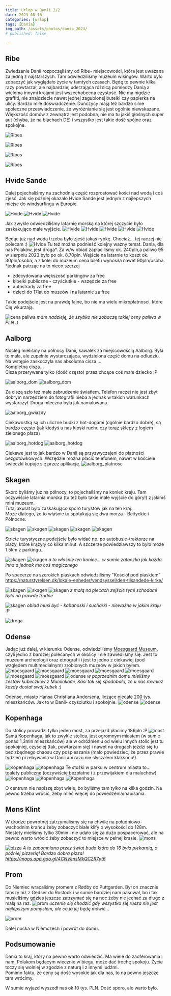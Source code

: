 ```yaml
---
title: Urlop w Danii 2/2
date: 2023-08-16
categories: [urlop]
tags: [Dania]
img_path: /assets/photos/dania_2023/
# published: false

---
```



## Ribe

Zwiedzanie Danii rozpoczęliśmy od Ribe- miejscowości, która jest uważana za jedną z najstarszych. Tam odwiedziliśmy muzeum wikingów. Warto było zobaczyć jak wyglądało życie w tamtych czasach. 
Będę to pewnie kilka razy powtarzał, ale najbardziej uderzająca różnicą pomiędzy Danią a wieloma innymi krajami jest wszechobecna czystość. Nie ma nigdzie graffiti, nie znajdziecie nawet jednej zagubionej butelki czy papierka na ulicy. Bardzo miłe doświadczenie.
Duńczycy mają też bardzo silne społeczne przeświadczenie, że wyróżnianie się jest ogólnie niewskazane. Większość domów z zewnątrz jest podobna, nie ma tu jakiś głośnych super aut (chyba, że na blachach DE) i wszystko jest takie dość spójne oraz spokojne.

![Ribes](ribes_1.jpeg)

![Ribes](ribe_4.jpeg)

![Ribes](ribe_2.jpeg)

![Ribes](ribe_3.jpeg)


## Hvide Sande
Dalej pojechaliśmy na zachodnią część rozprostować kości nad wodą i coś zjeść.
Jak się później okazało Hvide Sande jest jednym z najlepszych miejsc do windsurfingu w Europie.

![Hvide](hvide_2.png)
![Hvide](hvide_1.jpeg)
![Hvide](hvide_3.jpeg)

Jak zwykle odwiedziliśmy latarnię morską na której szczycie było zaskakująco małe wyjście.
![Hvide](hvide_5.jpeg)
![Hvide](hvide_4.jpeg)
![Hvide](hvide_7.jpeg)
![Hvide](hvide_8.jpeg)
![Hvide](hvide_6.jpeg)

Będąc już nad wodą trzeba było zjeść jakąś rybkę. Chociaż... tej raczej nie polecam :)
![Hvide](hvide_obiad.jpeg)
Tu też można podnieść kolejny ważny temat. Dania, dla nas Polaków, jest droga*. Za w/w obiad zapłaciliśmy ok. 240pln,a paliwo 95 w sierpniu 2023 było po ok. 8,70pln. Wejście na latarnie to koszt ok. 30pln/osoba, a z kolei do muzeum cena biletu wynosiła nawet 90pln/osoba.  
*jednak patrząc na to nieco szerzej 

- zdecydowana większość parkingów za free
- kibelki publiczne - czyściutkie - wszędzie za free
- autostrady za free
- dzieci do 17lat do muzeów i na latarnie za free  
  
Takie podejście jest na prawdę fajne, bo nie ma wielu mikropłatnosci, które Cię wkurzają.

![cena paliwa](dania_paliwo.jpeg)
*mam nadzieję, że szybko nie zobaczę takiej ceny paliwa w PLN :)*
  
## Aalborg

Nocleg mieliśmy na północy Danii, kawałek za miejscowością Aalborg. Była to mała, ale zupełnie wystarczająca, wydzielona część domu na odludziu. Na wstępie zaskoczyła nas absolutna cisza....  
Kompletna cisza...  
Cisza przerywana tylko (dość często) przez chcące coś małe dziecko :P  
  

![aalborg_dom](aalborg_dom.jpeg)
![aalborg_dom](aalborg_dom1.jpeg)

Za ciszą szło też małe zabrudzenie światłem. Telefon raczej nie jest zbyt dobrym narzędziem do fotografii nieba a jednak w takich warunkach wystarczył. Droga mleczna była jak namalowana.

![aalborg_gwiazdy](aalborg_gwiazdy.jpeg)
  
Ciekawostką są ich uliczne budki z hot-dogami (ogólnie bardzo dobre), są bardzo często (jak kiedyś u nas kioski ruchu czy teraz sklepy z logiem zielonego płaza)  

![aalborg_hotdog](hotdog_1.jpg)
![aalborg_hotdog](hotdog_2.jpg)  
  


Ciekawe jest to jak bardzo w Danii są przyzwyczajeni do płatności bezgotówkowych. Wszędzie można płacić telefonem, nawet w kościele świeczki kupuje się przez aplikację.
![aalborg_platnosc](swieczki.jpg)


  
## Skagen

Skoro byliśmy już na północy, to pojechaliśmy na koniec kraju. Tam oczywiście latarnia morska (tu też było takie małe wyjście do góry!) z jakimś mini muzeum.  
Tutaj akurat było zaskakująco sporo turystów jak na ten kraj.  
Może dlatego, że to właśnie tu spotykają się dwa morza - Bałtyckie i Północne.


![skagen](skagen_maps.jpeg)
![skagen](skagen_ptak.jpeg)
![skagen](skagen_latarnia1.jpeg)
![skagen](skagen_latarnia2.jpeg)
![skagen](skagen_latarnia3.jpeg)  

Stricte turystyczne podejście było widać np. po autobusie-traktorze na plaży, które krążyły co kilka minut. A szczerze powiedziawszy to było może 1.5km z parkingu...  




![skagen](skagen_traktor.jpeg)
![skagen](skagen_cypel.jpeg)
*a to właśnie ten koniec... w sumie zatoczka jak każda inna a jednak ma coś magicznego*

Po spacerze na szerokich piaskach odwiedziliśmy "Kościół pod piaskiem" <https://naturstyrelsen.dk/lokale-enheder/vendsyssel/den-tilsandede-kirke/> 


![skagen](skagen_kosciol.jpeg)
![skagen](skagen_kosciol1.jpeg)
![skagen](skagen_kosciol2.jpeg)
*z małą na plecach zejście tymi schodami było na prawdę trudne*

![skagen](skagen_piknik.jpeg)
*obiad musi być - kabanoski i sucharki - nieważne w jakim kraju :P*

![droga](droga.jpeg)
## Odense

Jadąc już dalej, w kierunku Odense, odwiedziliśmy [Moesgaard Museum](https://www.moesgaardmuseum.dk/), czyli jedno z bardziej polecanych w okolicy i nie zawiedliśmy się. Jest to muzeum archeologii oraz etnografii i jest to jedno z ciekawiej (pod względem multimedialnym) zrobionych muzeów w jakich byłem. 
![moesgaard](moesgaard_1.jpeg)
![moesgaard](moesgaard_7.jpeg)
![moesgaard](moesgaard_5.jpeg)
![moesgaard](moesgaard_2.jpeg)
![moesgaard](moesgaard_6.jpeg)
![moesgaard](moesgaard_3.jpeg)
![moesgaard](moesgaard_4.jpeg)
![odense](odense_kubek.jpeg)
*w poprzednim domu mieliśmy zestaw kubeczków z Muminkami, Kasi tak się spodobało, że u nas również każdy dostał swój kubek :)*
  
Odense, miasto Hansa Christiana Andersena, liczące niecałe 200 tys. mieszkańców. Jak to w Danii- czyściutku i spokojnie. 
![odense](odense_1.jpeg)
![odense](odense_2.jpeg)

## Kopenhaga
Do stolicy prowadzi tylko jeden most, za przejazd płacimy 186pln :P
![most](most.jpeg)
Sama Kopenhaga, jak to zwykle stolica, jest ogromnym miastem (w sumie ponad 1,3mln mieszkańców) ale w odróżnieniu od wielu innych stolic jest tu spokojniej, czyściej (tak, powtarzam się) i nawet na drogach jeździ się tu bez zbędnego chaosu czy pośpieszania (mało powiedzieć, że przez prawie tydzień przebywania w Danii ani razu nie słyszałem klaksonu!).
  
![Kopenhaga](Kopenhaga_1.jpeg)
![Kopenhaga](Kopenhaga_2.jpeg) 
Te stożki w parku w centrum miasta to... toalety publiczne (oczywiście bezpłatne i z przewijakiem dla maluchów)
![Kopenhaga](Kopenhaga_3.jpeg)
![Kopenhaga](Kopenhaga_4.jpeg)
![Kopenhaga](Kopenhaga_5.jpeg)
  
O centrum nie napiszę zbyt wiele, bo byliśmy tam tylko na kilka godzin. Na pewno trzeba wrócić, żeby mieć więcej do powiedzenia/napisania.


## Møns Klint

W drodze powrotnej zatrzymaliśmy się na chwilę na południowo-wschodnim krańcu żeby zobaczyć białe klify o wysokości do 128m. Niestety mieliśmy tylko  30min i nie udało się za dużo pospacerować, ale na pewno warto wrócić żeby zobaczyć to miejsce w pełnej krasie. 
![mons](mons.jpg)  

![pizza](pizza.jpg)
*A to zapomniana przez świat buda która do 16 była piekarnią, a później pizzerią! Bardzo dobra pizza! <https://maps.app.goo.gl/4CNVensMkQC2R7yt6>*


## Prom

Do Niemiec wracaliśmy promem z Rødby do Puttgarden. Był on znacznie tańszy niż z Gedser do Rostock i w sumie bardziej nam pasował, bo i tak musieliśmy gdzieś jeszcze zatrzymać się na noc żeby nie jechać za długo z małą na raz.
![prom](prom_1.jpg)
*uczenie się chodzić gdy wszystko się rusza nie jest najlepszym pomysłem, ale co ja jej będę mówić...*  

![prom](prom.jpg)

Dalej nocka w Niemczech i powrót do domu.
## Podsumowanie

Dania to kraj, który na pewno warto odwiedzić. Ma wiele do zaoferowania i nam, Polakom będącym wiecznie w biegu, może dać trochę spokoju. Życie toczy się wolniej w zgodzie z naturą i z innymi ludźmi.  
Pomimo faktu, że ceny są dość wysokie jak dla nas, to na pewno jeszcze tam wrócimy.
  
W sumie wyjazd wyszedł nas ok 10 tys. PLN. Dość sporo, ale warto było.
